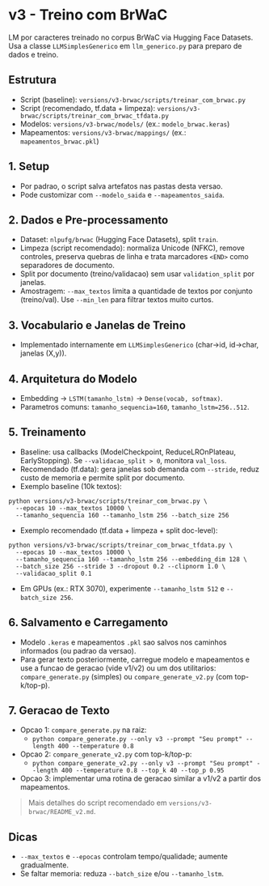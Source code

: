 # v3 - Treino com BrWaC

LM por caracteres treinado no corpus BrWaC via Hugging Face Datasets. Usa a classe `LLMSimplesGenerico` em `llm_generico.py` para preparo de dados e treino.

## Estrutura
- Script (baseline): `versions/v3-brwac/scripts/treinar_com_brwac.py`
- Script (recomendado, tf.data + limpeza): `versions/v3-brwac/scripts/treinar_com_brwac_tfdata.py`
- Modelos: `versions/v3-brwac/models/` (ex.: `modelo_brwac.keras`)
- Mapeamentos: `versions/v3-brwac/mappings/` (ex.: `mapeamentos_brwac.pkl`)

## 1. Setup
- Por padrao, o script salva artefatos nas pastas desta versao.
- Pode customizar com `--modelo_saida` e `--mapeamentos_saida`.

## 2. Dados e Pre-processamento
- Dataset: `nlpufg/brwac` (Hugging Face Datasets), split `train`.
- Limpeza (script recomendado): normaliza Unicode (NFKC), remove controles, preserva quebras de linha e trata marcadores `<END>` como separadores de documento.
- Split por documento (treino/validacao) sem usar `validation_split` por janelas.
- Amostragem: `--max_textos` limita a quantidade de textos por conjunto (treino/val). Use `--min_len` para filtrar textos muito curtos.

## 3. Vocabulario e Janelas de Treino
- Implementado internamente em `LLMSimplesGenerico` (char->id, id->char, janelas (X,y)).

## 4. Arquitetura do Modelo
- Embedding -> `LSTM(tamanho_lstm)` -> `Dense(vocab, softmax)`.
- Parametros comuns: `tamanho_sequencia=160`, `tamanho_lstm=256..512`.

## 5. Treinamento
- Baseline: usa callbacks (ModelCheckpoint, ReduceLROnPlateau, EarlyStopping). Se `--validacao_split > 0`, monitora `val_loss`.
- Recomendado (tf.data): gera janelas sob demanda com `--stride`, reduz custo de memoria e permite split por documento.
- Exemplo baseline (10k textos):
```
python versions/v3-brwac/scripts/treinar_com_brwac.py \
  --epocas 10 --max_textos 10000 \
  --tamanho_sequencia 160 --tamanho_lstm 256 --batch_size 256
```
- Exemplo recomendado (tf.data + limpeza + split doc-level):
```
python versions/v3-brwac/scripts/treinar_com_brwac_tfdata.py \
  --epocas 10 --max_textos 10000 \
  --tamanho_sequencia 160 --tamanho_lstm 256 --embedding_dim 128 \
  --batch_size 256 --stride 3 --dropout 0.2 --clipnorm 1.0 \
  --validacao_split 0.1
```
- Em GPUs (ex.: RTX 3070), experimente `--tamanho_lstm 512` e `--batch_size 256`.

## 6. Salvamento e Carregamento
- Modelo `.keras` e mapeamentos `.pkl` sao salvos nos caminhos informados (ou padrao da versao).
- Para gerar texto posteriormente, carregue modelo e mapeamentos e use a funcao de geracao (vide v1/v2) ou um dos utilitarios: `compare_generate.py` (simples) ou `compare_generate_v2.py` (com top-k/top-p).

## 7. Geracao de Texto
- Opcao 1: `compare_generate.py` na raiz:
  - `python compare_generate.py --only v3 --prompt "Seu prompt" --length 400 --temperature 0.8`
- Opcao 2: `compare_generate_v2.py` com top-k/top-p:
  - `python compare_generate_v2.py --only v3 --prompt "Seu prompt" --length 400 --temperature 0.8 --top_k 40 --top_p 0.95`
- Opcao 3: implementar uma rotina de geracao similar a v1/v2 a partir dos mapeamentos.

> Mais detalhes do script recomendado em `versions/v3-brwac/README_v2.md`.

## Dicas
- `--max_textos` e `--epocas` controlam tempo/qualidade; aumente gradualmente.
- Se faltar memoria: reduza `--batch_size` e/ou `--tamanho_lstm`.
